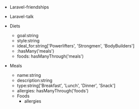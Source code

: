 - Laravel-friendships
- Laravel-talk

- Diets
	- goal:string
	- style:string
	- ideal_for:string['Powerlifters', 'Strongmen', 'BodyBuilders']
	- :hasMany('meals')
	- foods: hasManyThrough('meals')

- Meals
	- name:string
	- description:string
	- type:string['Breakfast', 'Lunch', 'Dinner', 'Snack']
	- allergies: hasManyThrough('foods')
	- Foods
		- allergies